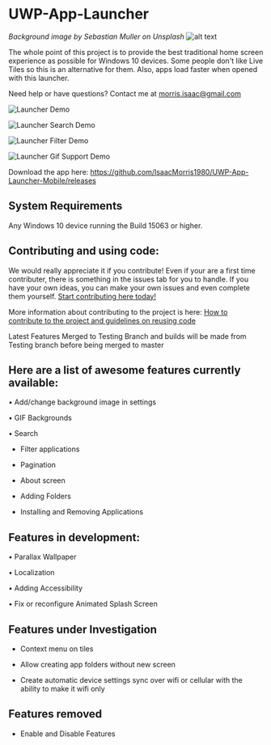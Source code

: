 # UWP-App-Launcher
*Background image by Sebastian Muller on Unsplash*
![alt text](https://github.com/IsaacMorris1980/UWP-App-Launcher-Mobile/blob/oldversion/UWPAppLauncherMonochromeWideBranding.png)
 


The whole point of this project is to provide the best traditional home screen experience as possible for Windows 10 devices. Some people don't like Live Tiles so this is an alternative for them. Also, apps load faster when opened with this launcher.

Need help or have questions? Contact me at morris.isaac@gmail.com

![Launcher Demo](https://github.com/IsaacMorris1980/UWP-App-Launcher-Mobile/blob/Master/Navigation.gif)

![Launcher Search Demo](https://github.com/IsaacMorris1980/UWP-App-Launcher-Mobile/blob/Master/SearchingApps.gif)

![Launcher Filter Demo](https://github.com/IsaacMorris1980/UWP-App-Launcher-Mobile/blob/Master/FilterApps.gif)

![Launcher Gif Support Demo](https://github.com/IsaacMorris1980/UWP-App-Launcher-Mobile/blob/oldversion/appLauncherGIFSupport.gif)



Download the app here: https://github.com/IsaacMorris1980/UWP-App-Launcher-Mobile/releases

## System Requirements
Any Windows 10 device running the Build 15063 or higher.

## Contributing and using code:
We would really appreciate it if you contribute! Even if your are a first time contributer, there is something in the issues tab for you to handle. If you have your own ideas, you can make your own issues and even complete them yourself. 
[Start contributing here today!](https://github.com/IsaacMorris1980/UWP-App-Launcher-Mobile/issues)

More information about contributing to the project is here: [How to contribute to the project and guidelines on reusing code](https://github.com/IsaacMorris1980/UWP-App-Launcher-Mobile/blob/oldversion/CONTRIBUTING.md)

Latest Features Merged to Testing Branch and builds will be made from Testing branch  before being merged to master
## Here are a list of awesome features currently available:

• Add/change background image in settings

• GIF Backgrounds

• Search

* Filter applications

* Pagination
  
* About screen
  
* Adding Folders

* Installing and Removing Applications


## Features in development:
• Parallax Wallpaper

• Localization

• Adding Accessibility

• Fix or reconfigure Animated Splash Screen


## Features under Investigation

* Context menu on tiles
  
* Allow creating app folders without new screen
  
* Create automatic device settings sync over wifi or cellular with the ability to make it wifi only

## Features removed
* Enable and Disable Features
